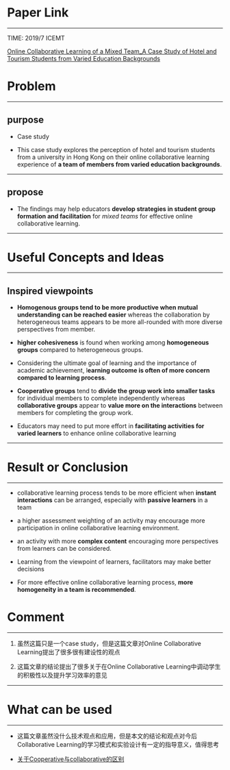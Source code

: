 # Paper Link
---

TIME: 2019/7 ICEMT

[Online Collaborative Learning of a Mixed Team_A Case Study of Hotel and Tourism Students from Varied Education Backgrounds](https://dl.acm.org/doi/10.1145/3345120.3345137)


# Problem
---

## purpose

- Case study

- This case study explores the perception of hotel and tourism students from a university in Hong Kong on their online collaborative learning experience of **a team of members from varied education backgrounds**.
---

## propose

- The findings may help educators **develop strategies in student group formation and facilitation** for *mixed teams* for effective online collaborative learning.
---

# Useful Concepts and Ideas
---

## Inspired viewpoints

- **Homogenous groups tend to be more productive when mutual understanding can be reached easier** whereas the collaboration by heterogeneous teams appears to be more all-rounded with more diverse perspectives from member.
  
- **higher cohesiveness** is found when working among **homogeneous groups** compared to heterogeneous groups.
  
- Considering the ultimate goal of learning and the importance of academic achievement, l**earning outcome is often of more concern compared to learning process**.
  
- **Cooperative groups** tend to **divide the group work into smaller tasks** for individual members to complete independently whereas **collaborative groups** appear to **value more on the interactions** between members for completing the group work.
  
- Educators may need to put more effort in **facilitating activities for varied learners** to enhance online collaborative learning
---

# Result or Conclusion
---

-  collaborative learning process tends to be more efficient when **instant interactions** can be arranged, especially with **passive learners** in a team
  
-  a higher assessment weighting of an activity may encourage more participation in online collaborative learning environment.
  
-  an activity with more **complex content** encouraging more perspectives from learners can be considered.
-  Learning from the viewpoint of learners, facilitators may make better decisions

-  For more effective online collaborative learning process, **more homogeneity in a team is recommended**.


# Comment
---

1. 虽然这篇只是一个case study，但是这篇文章对Online Collaborative Learning提出了很多很有建设性的观点

2. 这篇文章的结论提出了很多关于在Online Collaborative Learning中调动学生的积极性以及提升学习效率的意见
---

# What can be used
---

- 这篇文章虽然没什么技术观点和应用，但是本文的结论和观点对今后Collaborative Learning的学习模式和实验设计有一定的指导意义，值得思考

- [关于Cooperative与collaborative的区别](https://www.loogear.com/topic/2018/11/collaboration-vs-teamwork-what-is-the-difference-2)